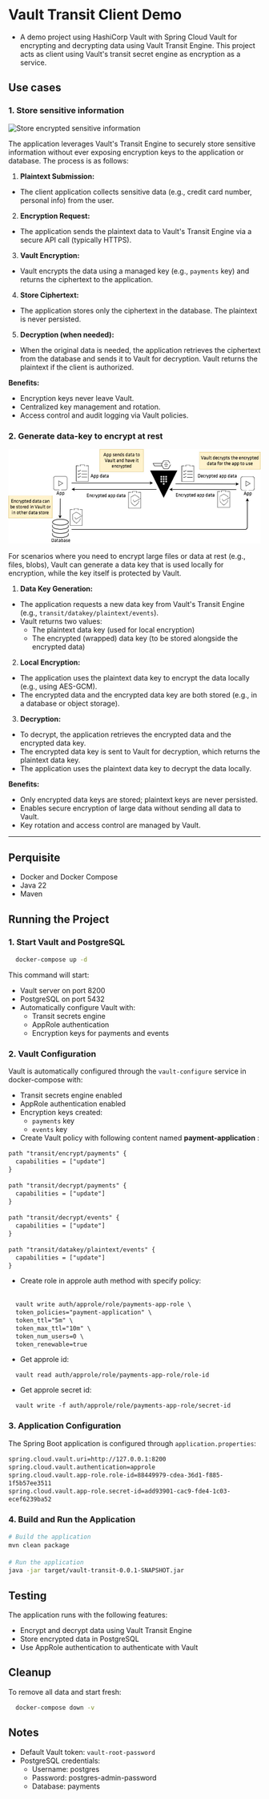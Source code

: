 # Vault Transit Client Demo

- A demo project using HashiCorp Vault with Spring Cloud Vault for encrypting and decrypting data using Vault Transit Engine. This project acts as client using Vault's transit secret engine as encryption as a service.

## Use cases

### 1. Store sensitive information

![Store encrypted sensitive information](./docs/images/sensitive_info.avif)

The application leverages Vault's Transit Engine to securely store sensitive information without ever exposing encryption keys to the application or database. The process is as follows:

1. **Plaintext Submission:**
  - The client application collects sensitive data (e.g., credit card number, personal info) from the user.
2. **Encryption Request:**
  - The application sends the plaintext data to Vault's Transit Engine via a secure API call (typically HTTPS).
3. **Vault Encryption:**
  - Vault encrypts the data using a managed key (e.g., `payments` key) and returns the ciphertext to the application.
4. **Store Ciphertext:**
  - The application stores only the ciphertext in the database. The plaintext is never persisted.
5. **Decryption (when needed):**
  - When the original data is needed, the application retrieves the ciphertext from the database and sends it to Vault for decryption. Vault returns the plaintext if the client is authorized.

**Benefits:**
- Encryption keys never leave Vault.    
- Centralized key management and rotation.
- Access control and audit logging via Vault policies.

### 2. Generate data-key to encrypt at rest

![Data key](./docs/images/data_key.jpg)

For scenarios where you need to encrypt large files or data at rest (e.g., files, blobs), Vault can generate a data key that is used locally for encryption, while the key itself is protected by Vault.

1. **Data Key Generation:**
  - The application requests a new data key from Vault's Transit Engine (e.g., `transit/datakey/plaintext/events`).
  - Vault returns two values:
    - The plaintext data key (used for local encryption)
    - The encrypted (wrapped) data key (to be stored alongside the encrypted data)
2. **Local Encryption:**
  - The application uses the plaintext data key to encrypt the data locally (e.g., using AES-GCM).
  - The encrypted data and the encrypted data key are both stored (e.g., in a database or object storage).
3. **Decryption:**
  - To decrypt, the application retrieves the encrypted data and the encrypted data key.
  - The encrypted data key is sent to Vault for decryption, which returns the plaintext data key.
  - The application uses the plaintext data key to decrypt the data locally.

**Benefits:**
- Only encrypted data keys are stored; plaintext keys are never persisted.
- Enables secure encryption of large data without sending all data to Vault.
- Key rotation and access control are managed by Vault.
---

## Perquisite

- Docker and Docker Compose
- Java 22
- Maven

## Running the Project

### 1. Start Vault and PostgreSQL

```bash
  docker-compose up -d
```

This command will start:
- Vault server on port 8200
- PostgreSQL on port 5432
- Automatically configure Vault with:
  - Transit secrets engine
  - AppRole authentication
  - Encryption keys for payments and events

### 2. Vault Configuration

Vault is automatically configured through the `vault-configure` service in docker-compose with:
- Transit secrets engine enabled
- AppRole authentication enabled
- Encryption keys created:
  - `payments` key
  - `events` key
- Create Vault policy with following content named **payment-application** :

```
path "transit/encrypt/payments" {
  capabilities = ["update"]
}

path "transit/decrypt/payments" {
  capabilities = ["update"]
}

path "transit/decrypt/events" {
  capabilities = ["update"]
}

path "transit/datakey/plaintext/events" {
  capabilities = ["update"]
}
```
- Create role in approle auth method with specify policy:
```shell

  vault write auth/approle/role/payments-app-role \
  token_policies="payment-application" \
  token_ttl="5m" \
  token_max_ttl="10m" \
  token_num_users=0 \
  token_renewable=true

```

- Get approle id:
```shell
  vault read auth/approle/role/payments-app-role/role-id
```

- Get approle secret id:
```shell
  vault write -f auth/approle/role/payments-app-role/secret-id
```

### 3. Application Configuration

The Spring Boot application is configured through `application.properties`:

```properties
spring.cloud.vault.uri=http://127.0.0.1:8200
spring.cloud.vault.authentication=approle
spring.cloud.vault.app-role.role-id=88449979-cdea-36d1-f885-1f5b57ee3511
spring.cloud.vault.app-role.secret-id=add93901-cac9-fde4-1c03-ecef6239ba52
```

### 4. Build and Run the Application

```bash
# Build the application
mvn clean package

# Run the application
java -jar target/vault-transit-0.0.1-SNAPSHOT.jar
```

## Testing

The application runs with the following features:
- Encrypt and decrypt data using Vault Transit Engine
- Store encrypted data in PostgreSQL
- Use AppRole authentication to authenticate with Vault

## Cleanup

To remove all data and start fresh:

```bash
  docker-compose down -v
```

## Notes

- Default Vault token: `vault-root-password`
- PostgreSQL credentials:
  - Username: postgres
  - Password: postgres-admin-password
  - Database: payments 